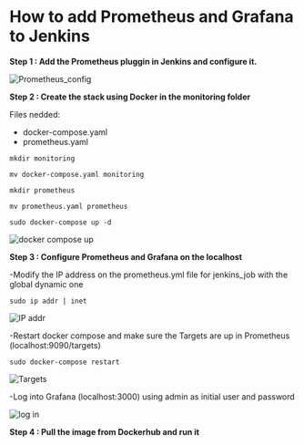 # How to add Prometheus and Grafana to Jenkins

**Step 1 : Add the Prometheus pluggin in Jenkins and configure it.**

![Prometheus_config](https://github.com/gakengabinatsume/DevOps2023/assets/141765846/ad2b35e7-eb6c-4c3f-8e8e-04f76863c9c3)

**Step 2 : Create the stack using Docker in the monitoring folder**

Files nedded:
- docker-compose.yaml
- prometheus.yaml

`mkdir monitoring`

`mv docker-compose.yaml monitoring`

`mkdir prometheus`

`mv prometheus.yaml prometheus`

`sudo docker-compose up -d`

![docker compose up](https://github.com/gakengabinatsume/DevOps2023/assets/141765846/ddb127e7-2b8e-4f6a-8283-070c004cfc21)

**Step 3 : Configure Prometheus and Grafana on the localhost**

-Modify the IP address on the prometheus.yml file for jenkins_job with the global dynamic one 

`sudo ip addr | inet`

![IP addr](https://github.com/gakengabinatsume/DevOps2023/assets/141765846/31db5b46-2393-469e-906a-2266bb9d22cf)

-Restart docker compose and make sure the Targets are up in Prometheus (localhost:9090/targets)

`sudo docker-compose restart`

![Targets](https://github.com/gakengabinatsume/DevOps2023/assets/141765846/51a169c9-78ff-4145-9aa8-fae9dcf8068f)

-Log into Grafana (localhost:3000) using admin as initial user and password

![log in](https://github.com/gakengabinatsume/DevOps2023/assets/141765846/78a9a91b-6285-443d-a1e8-0c52d4c5a164)

**Step 4 : Pull the image from Dockerhub and run it**
